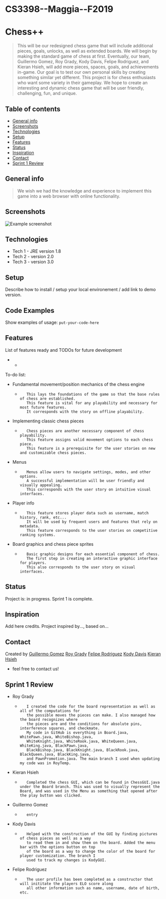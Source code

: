 # CS3398--Maggia--F2019

# Chess++

> This will be our redesigned chess game that will include additional pieces, goals, unlocks, as well as extended boards. We will begin by making the standard game of chess at first. Eventually, our team, Guillermo Gomez, Roy Grady, Kody Davis, Felipe Rodriguez, and Kieran Hsieh, will add more pieces, spaces, goals, and achievements in-game. Our goal is to test our own personal skills by creating something similar yet different. This project is for chess enthusiasts who want some variety in their gameplay. We hope to create an interesting and dynamic chess game that will be user friendly, challenging, fun, and unique.  

## Table of contents
* [General info](#general-info)
* [Screenshots](#screenshots)
* [Technologies](#technologies)
* [Setup](#setup)
* [Features](#features)
* [Status](#status)
* [Inspiration](#inspiration)
* [Contact](#contact)
* [Sprint 1 Review](#Sprint-1-Review)

## General info

> We wish we had the knowledge and experience to implement this game into a web browser with online functionality.

## Screenshots
![Example screenshot](https://i.pinimg.com/736x/98/7b/0b/987b0b6fcc6987ada88a448b2ddbe10a--cool-wallpaper-chess.jpg)

## Technologies
* Tech 1 - JRE version 1.8
* Tech 2 - version 2.0
* Tech 3 - version 3.0

## Setup
Describe how to install / setup your local environement / add link to demo version.

## Code Examples
Show examples of usage:
`put-your-code-here`

## Features
List of features ready and TODOs for future development       
* -

To-do list:
* Fundamental movement/position mechanics of the chess engine 

  -        This lays the foundations of the game so that the base rules of chess are established.
           This feature is vital for any playability and necessary for most future features.
           It corresponds with the story on offline playability.
           
* Implementing classic chess pieces 

  -        Chess pieces are another necessary component of chess playability.
           This feature assigns valid movement options to each chess piece.
           This feature is a prerequisite for the user stories on new and customizable chess pieces.
           
* Menus 

  -        Menus allow users to navigate settings, modes, and other options.
           A successful implementation will be user friendly and visually appealing.
           This corresponds with the user story on intuitive visual interfaces.
           
* Player info 

  -        This feature stores player data such as username, match history, rank, etc...
           It will be used by frequent users and features that rely on metadata.
           This feature corresponds to the user stories on competitive ranking systems.
           
* Board graphics and chess piece sprites 

  -        Basic graphic designs for each essential component of chess.
           The first step in creating an interactive graphic interface for players.
           This also corresponds to the user story on visual interfaces.
           
## Status
Project is: in progress. Sprint 1 is complete.

## Inspiration
Add here credits. Project inspired by..., based on...

## Contact
Created by [Guillermo Gomez](g_g224@txstate.edu) 
           [Roy Grady](rag189@txstate.edu)
           [Felipe Rodriguez](f_r95@txstate.edu)
           [Kody Davis](kody_davis@txstate.edu)
           [Kieran Hsieh](kth43@txstate.edu)

- feel free to contact us!

## Sprint 1 Review

* Roy Grady

  -        I created the code for the board representation as well as all of the computations for
           the possible moves the pieces can make. I also managed how the board recognizes where
           the pieces are and the conditions for absolute pins, interference squares, and checkmate.
           My code in GitHub is everything in Board.java, WhitePawn.java, WhiteBishop.java,
           WhiteKnight.java, WhiteRook.java, WhiteQueen.java, WhiteKing.java, BlackPawn.java, 
           BlackBishop.java, BlackKnight.java, BlackRook.java, BlackQueen.java, BlackKing.java, 
           and PawnPromotion.java. The main branch I used when updating my code was in RoyTemp.
           
* Kieran Hsieh

  -        Completed the chess GUI, which can be found in ChessGUI.java under the Board branch. This was used to visually represent the            Board, and was used in the Menu as something that opened after the play button was clicked.
           
* Guillermo Gomez

  -        entry
           
* Kody Davis

  -        Helped with the construction of the GUI by finding pictures of chess pieces as well as a way
           to read them in and show them on the board. Added the menu bar with the options button on top
           of the board as a way to change the color of the board for player customization. The branch I
           used to track my changes is KodyGUI.
           
* Felipe Rodriguez

  -        The user profile has been completed as a constructor that will inititate the players ELO score along 
           all other information such as name, username, date of birth, etc.
